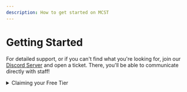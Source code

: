 ```yaml
---
description: How to get started on MCST
---
```


# Getting Started

For detailed support, or if you can't find what you're looking for, join our [Discord Server](https://discord.gg/dzAxSz5C4x) and open a ticket. There, you'll be able to communicate directly with staff!

<details>

<summary>Claiming your Free Tier</summary>

1\) Navigate to the "Our Products" page.

![](<.gitbook/assets/image (9).png>)\
\
2\) Select "View Plan" for the option you're looking for.

![](<.gitbook/assets/image (39).png>)\
\
3\) Find a Free Option, and select "Add to Cart"

![](<.gitbook/assets/image (13).png>)



For more powerful servers, you'll be looking at getting one of MCST's Premium Options.

</details>
